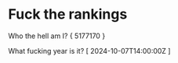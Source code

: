 # Fuck the rankings

Who the hell am I?
{ 5177170 }

What fucking year is it?
[ 2024-10-07T14:00:00Z ]
